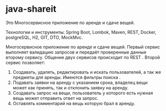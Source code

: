# java-shareit

Это Многосервисное приложение по аренде и сдаче вещей.

Технологии и инструменты: 
Spring Boot, Lombok, Maven, REST, Docker, postgreSQL, H2, GIT, DTO, MockMvc.

Многосервисное приложение по аренде и сдаче вещей.
Первый сервис выполняет валидацию запросов и передаёт проверенные данные второму сервису. 
Общение двух сервисов происходит по REST . 
Второй сервис позволяет:
1) Создавать, удалять, редактировать и искать пользователей, а так же предметы для аренды. Имеются фильтры поиска . 
2) Подавать заявки на аренду с указанием срока, владелец вещи может как принять, так и отклонить заявку на аренду.
3) Создавать запрос на вещи, пользователь у которого есть нужная вещь может отправить ответ на запрос.
4) Оставлять комментарий на вещь которую брал в аренду.